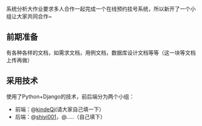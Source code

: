 系统分析大作业要求多人合作一起完成一个在线预约挂号系统，所以新开了一个小组让大家共同合作~

## 前期准备

有各种各样的文档，如需求文档，用例文档，数据库设计文档等等（这一块等文档上传再做）

## 采用技术

使用了Python+Django的技术，前后端分为两个小组：
* 前端：@[kindeQi](https://github.com/kindeQi)(请大家自己填一下）
* 后端：@[shiyi001](https://github.com/shiyi001)，@.....（自己填下）
